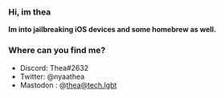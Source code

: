 ### Hi, im thea

**Im into jailbreaking iOS devices and some homebrew as well.**

### Where can you find me?
* Discord: Thea#2632
* Twitter: @nyaathea
* Mastodon : @thea@tech.lgbt
